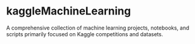 # kaggleMachineLearning
A comprehensive collection of machine learning projects, notebooks, and scripts primarily focused on Kaggle competitions and datasets. 
